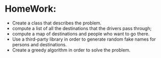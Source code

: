 # HomeWork: 
- Create a class that describes the problem.
- compute a list of all the destinations that the drivers pass through;
- compute a map of destinations and people who want to go there.
- Use a third-party library in order to generate random fake names for persons and destinations.
- Create a greedy algorithm in order to solve the problem.
